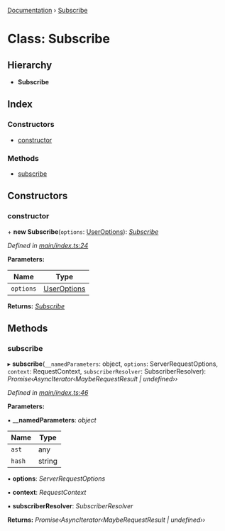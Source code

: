 [Documentation](../README.md) › [Subscribe](subscribe.md)

# Class: Subscribe

## Hierarchy

* **Subscribe**

## Index

### Constructors

* [constructor](subscribe.md#constructor)

### Methods

* [subscribe](subscribe.md#subscribe)

## Constructors

###  constructor

\+ **new Subscribe**(`options`: [UserOptions](../interfaces/useroptions.md)): *[Subscribe](subscribe.md)*

*Defined in [main/index.ts:24](https://github.com/badbatch/graphql-box/blob/3146a3b1/packages/subscribe/src/main/index.ts#L24)*

**Parameters:**

Name | Type |
------ | ------ |
`options` | [UserOptions](../interfaces/useroptions.md) |

**Returns:** *[Subscribe](subscribe.md)*

## Methods

###  subscribe

▸ **subscribe**(`__namedParameters`: object, `options`: ServerRequestOptions, `context`: RequestContext, `subscriberResolver`: SubscriberResolver): *Promise‹AsyncIterator‹MaybeRequestResult | undefined››*

*Defined in [main/index.ts:46](https://github.com/badbatch/graphql-box/blob/3146a3b1/packages/subscribe/src/main/index.ts#L46)*

**Parameters:**

▪ **__namedParameters**: *object*

Name | Type |
------ | ------ |
`ast` | any |
`hash` | string |

▪ **options**: *ServerRequestOptions*

▪ **context**: *RequestContext*

▪ **subscriberResolver**: *SubscriberResolver*

**Returns:** *Promise‹AsyncIterator‹MaybeRequestResult | undefined››*
